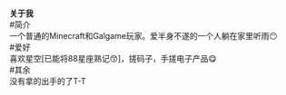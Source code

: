 **关于我**
<br/>#简介 
    <br/> 一个普通的Minecraft和Galgame玩家。爱半身不遂的一个人躺在家里听雨😶
<br/>#爱好
      <br/>喜欢星空[已能将88星座熟记😙]，搓码子，手搓电子产品😋
<br/>#其余
      <br/>没有拿的出手的了T-T

